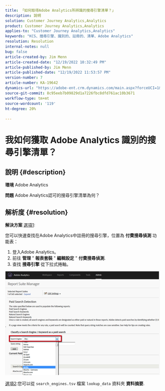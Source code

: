 ```yaml
---
title: 「如何取得Adobe Analytics所辨識的搜尋引擎清單？」
description: 說明
solution: Customer Journey Analytics,Analytics
product: Customer Journey Analytics,Analytics
applies-to: "Customer Journey Analytics,Analytics"
keywords: "KCS、搜尋引擎、識別的、註冊的、清單、Adobe Analytics"
resolution: Resolution
internal-notes: null
bug: false
article-created-by: Jim Menn
article-created-date: "12/19/2022 10:32:49 PM"
article-published-by: Jim Menn
article-published-date: "12/19/2022 11:53:57 PM"
version-number: 7
article-number: KA-19642
dynamics-url: "https://adobe-ent.crm.dynamics.com/main.aspx?forceUCI=1&pagetype=entityrecord&etn=knowledgearticle&id=7fc1db10-ed7f-ed11-81ac-6045bd006704"
source-git-commit: 8c95eeb7b09829d1a7226fbc8dfd761ac10b3671
workflow-type: tm+mt
source-wordcount: '119'
ht-degree: 20%

---
```


# 我如何獲取 Adobe Analytics 識別的搜尋引擎清單？

## 說明 {#description}


<b>環境</b>
Adobe Analytics

<b>問題</b>
Adobe Analytics認可的搜尋引擎清單為何？


## 解析度 {#resolution}


<b>解決方案</b>
<u>選項1</u>:

您可以快速查找在Adobe Analytics中註冊的搜尋引擎，位置為 <b>付費搜尋偵測</b> 功能表：

1. 登入Adobe Analytics。
2. 前往 <b>管理</b> &quot; <b>報表套裝</b> &quot; <b>編輯設定</b> &quot; <b>付費搜尋偵測</b>.
3. 查找 <b>搜尋引擎</b> 從下拉式捲軸。


![](assets/d35acf7a-a0e7-ec11-bb3c-000d3a3bd25c.png)

<u>選項2</u>:您可以從 `search_engines.tsv` 檔案 `lookup_data` 資料夾 <b>資料摘要</b>.
